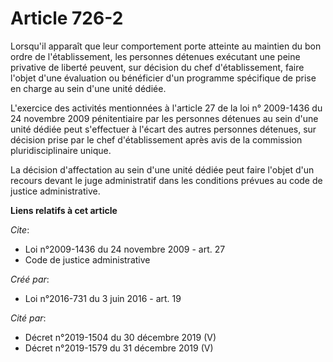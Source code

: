 # Article 726-2

Lorsqu'il  apparaît que leur comportement porte atteinte au maintien du bon ordre  de l'établissement, les personnes détenues
exécutant une peine privative  de liberté peuvent, sur décision du chef d'établissement, faire l'objet  d'une évaluation ou
bénéficier d'un programme spécifique de prise en  charge au sein d'une unité dédiée.

L'exercice des activités mentionnées à l'article 27 de la loi n° 2009-1436 du 24 novembre 2009  pénitentiaire par les
personnes détenues au sein d'une unité dédiée  peut s'effectuer à l'écart des autres personnes détenues, sur décision  prise
par le chef d'établissement après avis de la commission  pluridisciplinaire unique.

La décision d'affectation au sein d'une  unité dédiée peut faire l'objet d'un recours devant le juge  administratif dans les
conditions prévues au code de justice administrative.

**Liens relatifs à cet article**

_Cite_:

  - Loi n°2009-1436 du 24 novembre 2009 - art. 27
  - Code de justice administrative

_Créé par_:

  - Loi n°2016-731 du 3 juin 2016 - art. 19

_Cité par_:

  - Décret n°2019-1504 du 30 décembre 2019 (V)
  - Décret n°2019-1579 du 31 décembre 2019 (V)

